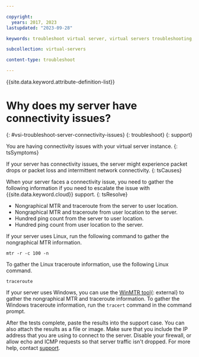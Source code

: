 ```yaml
---

copyright:
  years: 2017, 2023
lastupdated: "2023-09-28"

keywords: troubleshoot virtual server, virtual servers troubleshooting, tips, error, problem, insufficient capacity

subcollection: virtual-servers

content-type: troubleshoot

---
```


{{site.data.keyword.attribute-definition-list}}

# Why does my server have connectivity issues?
{: #vsi-troubleshoot-server-connectivity-issues}
{: troubleshoot}
{: support}

You are having connectivity issues with your virtual server instance.
{: tsSymptoms}

If your server has connectivity issues, the server might experience packet drops or packet loss and intermittent network connectivity.
{: tsCauses}

When your server faces a connectivity issue, you need to gather the following information if you need to escalate the issue with {{site.data.keyword.cloud}} support.
{: tsResolve}

* Nongraphical MTR and traceroute from the server to user location.
* Nongraphical MTR and traceroute from user location to the server.
* Hundred ping count from the server to user location.
* Hundred ping count from user location to the server.

If your server uses Linux, run the following command to gather the nongraphical MTR information.

   `mtr -r -c 100 -n`

To gather the Linux traceroute information, use the following Linux command.

   `traceroute`

If your server uses Windows, you can use the [WinMTR tool](http://sourceforge.net/projects/winmtr/){: external} to gather the nongraphical MTR and traceroute information. To gather the Windows traceroute information, run the `tracert` command in the command prompt. 

After the tests complete, paste the results into the support case. You can also attach the results as a file or image. Make sure that you include the IP address that you are using to connect to the server. Disable your firewall, or allow echo and ICMP requests so that server traffic isn't dropped. For more help, contact [support](/docs/virtual-servers?topic=virtual-servers-gettinghelp).

